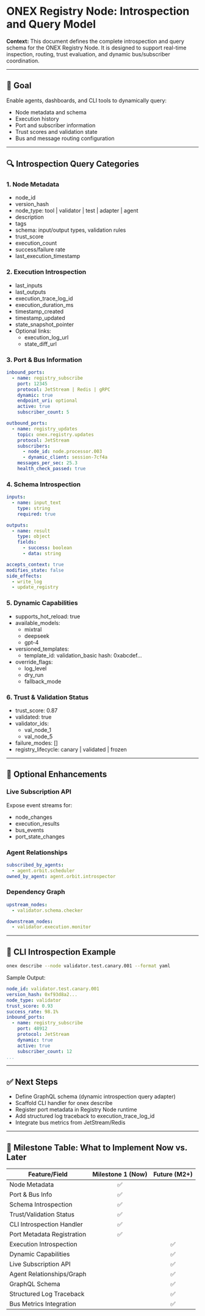 # ONEX Registry Node: Introspection and Query Model

**Context:**
This document defines the complete introspection and query schema for the ONEX Registry Node. It is designed to support real-time inspection, routing, trust evaluation, and dynamic bus/subscriber coordination.

---

## 🎯 Goal
Enable agents, dashboards, and CLI tools to dynamically query:
- Node metadata and schema
- Execution history
- Port and subscriber information
- Trust scores and validation state
- Bus and message routing configuration

---

## 🔍 Introspection Query Categories

### 1. Node Metadata
- node_id
- version_hash
- node_type: tool | validator | test | adapter | agent
- description
- tags
- schema: input/output types, validation rules
- trust_score
- execution_count
- success/failure rate
- last_execution_timestamp

### 2. Execution Introspection
- last_inputs
- last_outputs
- execution_trace_log_id
- execution_duration_ms
- timestamp_created
- timestamp_updated
- state_snapshot_pointer
- Optional links:
    - execution_log_url
    - state_diff_url

### 3. Port & Bus Information
```yaml
inbound_ports:
  - name: registry_subscribe
    port: 12345
    protocol: JetStream | Redis | gRPC
    dynamic: true
    endpoint_uri: optional
    active: true
    subscriber_count: 5

outbound_ports:
  - name: registry_updates
    topic: onex.registry.updates
    protocol: JetStream
    subscribers:
      - node_id: node.processor.003
      - dynamic_client: session-7cf4a
    messages_per_sec: 25.3
    health_check_passed: true
```

### 4. Schema Introspection
```yaml
inputs:
  - name: input_text
    type: string
    required: true

outputs:
  - name: result
    type: object
    fields:
      - success: boolean
      - data: string

accepts_context: true
modifies_state: false
side_effects:
  - write_log
  - update_registry
```

### 5. Dynamic Capabilities
- supports_hot_reload: true
- available_models:
    - mixtral
    - deepseek
    - gpt-4
- versioned_templates:
    - template_id: validation_basic
      hash: 0xabcdef...
- override_flags:
    - log_level
    - dry_run
    - fallback_mode

### 6. Trust & Validation Status
- trust_score: 0.87
- validated: true
- validator_ids:
    - val_node_1
    - val_node_5
- failure_modes: []
- registry_lifecycle: canary | validated | frozen

---

## 🧠 Optional Enhancements

### Live Subscription API
Expose event streams for:
- node_changes
- execution_results
- bus_events
- port_state_changes

### Agent Relationships
```yaml
subscribed_by_agents:
  - agent.orbit.scheduler
owned_by_agent: agent.orbit.introspector
```

### Dependency Graph
```yaml
upstream_nodes:
  - validator.schema.checker

downstream_nodes:
  - validator.execution.monitor
```

---

## 🧪 CLI Introspection Example

```bash
onex describe --node validator.test.canary.001 --format yaml
```

Sample Output:
```yaml
node_id: validator.test.canary.001
version_hash: 0xf93d8a2...
node_type: validator
trust_score: 0.93
success_rate: 98.1%
inbound_ports:
  - name: registry_subscribe
    port: 48912
    protocol: JetStream
    dynamic: true
    active: true
    subscriber_count: 12
...
```

---

## ✅ Next Steps
- Define GraphQL schema (dynamic introspection query adapter)
- Scaffold CLI handler for onex describe
- Register port metadata in Registry Node runtime
- Add structured log traceback to execution_trace_log_id
- Integrate bus metrics from JetStream/Redis

---

## 📅 Milestone Table: What to Implement Now vs. Later

| Feature/Field                | Milestone 1 (Now) | Future (M2+) |
|------------------------------|:----------------:|:------------:|
| Node Metadata                |        ✅        |              |
| Port & Bus Info              |        ✅        |              |
| Schema Introspection         |        ✅        |              |
| Trust/Validation Status      |        ✅        |              |
| CLI Introspection Handler    |        ✅        |              |
| Port Metadata Registration   |        ✅        |              |
| Execution Introspection      |                  |      ✅      |
| Dynamic Capabilities         |                  |      ✅      |
| Live Subscription API        |                  |      ✅      |
| Agent Relationships/Graph    |                  |      ✅      |
| GraphQL Schema               |                  |      ✅      |
| Structured Log Traceback     |                  |      ✅      |
| Bus Metrics Integration      |                  |      ✅      | 